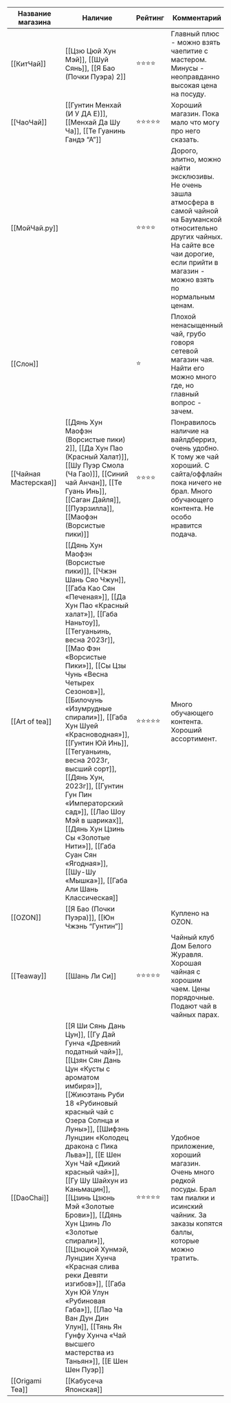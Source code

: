 |Название магазина|Наличие|Рейтинг|Комментарий|
|---|---|---|---|
|[[КитЧай]]|[[Цзю Цюй Хун Мэй]], [[Шуй Сянь]], [[Я Бао (Почки Пуэра) 2]]|⭐️⭐️⭐️⭐️|Главный плюс - можно взять чаепитие с мастером. Минусы - неоправданно высокая цена на посуду.|||
|[[ЧаоЧай]]|[[Гунтин Менхай (И У ДА Е)]], [[Менхай Да Шу Ча]], [[Те Гуанинь Гандэ “А”]]|⭐️⭐️⭐️⭐️⭐️|Хороший магазин. Пока мало что могу про него сказать.|||
|[[МойЧай.ру]]||⭐️⭐️⭐️⭐️|Дорого, элитно, можно найти эксклюзивы. Не очень зашла атмосфера в самой чайной на Бауманской относительно других чайных. На сайте все чаи дорогие, если прийти в магазин - можно взять по нормальным ценам.|||
|[[Слон]]||⭐️|Плохой ненасыщенный чай, грубо говоря сетевой магазин чая. Найти его можно много где, но главный вопрос - зачем.|||
|[[Чайная Мастерская]]|[[Дянь Хун Маофэн (Ворсистые пики) 2]], [[Да Хун Пао (Красный Халат)]], [[Шу Пуэр Смола (Ча Гао)]], [[Синий чай Анчан]], [[Те Гуань Инь]], [[Саган Дайля]], [[Пуэрзилла]], [[Маофэн (Ворсистые пики)]]|⭐️⭐️⭐️⭐️|Понравилось наличие на вайлдберриз, очень удобно. К тому же чай хороший. С сайта/оффлайн пока ничего не брал. Много обучающего контента. Не особо нравится подача.|||
|[[Art of tea]]|[[Дянь Хун Маофэн (Ворсистые пики)]], [[Чжэн Шань Сяо Чжун]], [[Габа Као Сян «Печеная»]], [[Да Хун Пао «Красный халат»]], [[Габа Наньтоу]], [[Тегуаньинь, весна 2023г]], [[Мао Фэн «Ворсистые Пики»]], [[Сы Цзы Чунь «Весна Четырех Сезонов»]], [[Билочунь «Изумрудные спирали»]], [[Габа Хун Шуей «Красноводная»]], [[Гунтин Юй Инь]], [[Тегуаньинь, весна 2023г, высший сорт]], [[Дянь Хун, 2023г]], [[Гунтин Гун Пин «Императорский сад»]], [[Лао Шоу Мэй в шариках]], [[Дянь Хун Цзинь Сы «Золотые Нити»]], [[Габа Суан Сян «Ягодная»]], [[Шу-Шу «Мышка»]], [[Габа Али Шань Классическая]]|⭐️⭐️⭐️⭐️⭐️|Много обучающего контента. Хороший ассортимент.
|[[OZON]]|[[Я Бао (Почки Пуэра)]], [[Юн Чжэнь “Гунтин”]]||Куплено на OZON.|||
|[[Teaway]]|[[Шань Ли Си]]|⭐️⭐️⭐️⭐️⭐️|Чайный клуб Дом Белого Журавля. Хорошая чайная с хорошим чаем. Цены порядочные. Подают чай в чайных парах.|||
|[[DaoChai]]|[[Я Ши Сянь Дань Цун]], [[Гу Дай Гунча «Древний податный чай»]], [[Цзян Сян Дань Цун «Кусты с ароматом имбиря»]], [[Жиюэтань Руби 18 «Рубиновый красный чай с Озера Солнца и Луны»]], [[Шифэнь Лунцзин «Колодец дракона с Пика Льва»]], [[Е Шен Хун Чай «Дикий красный чай»]], [[Гу Шу Шайхун из Каньмацин]], [[Цзинь Цзюнь Мэй «Золотые Брови»]], [[Дянь Хун Цзинь Ло «Золотые спирали»]], [[Цзюцюй Хунмэй, Лунцзин Хунча «Красная слива реки Девяти изгибов»]], [[Габа Хун Юй Улун «Рубиновая Габа»]], [[Лао Ча Ван Дун Дин Улун]], [[Тянь Ян Гунфу Хунча «Чай высшего мастерства из Таньян»]], [[Е Шен Шен Пуэр]]|⭐️⭐️⭐️⭐️⭐️|Удобное приложение, хороший магазин. Очень много редкой посуды. Брал там пиалки и исинский чайник. За заказы копятся баллы, которые можно тратить.|||
|[[Origami Tea]]|[[Кабусеча Японская]]|||||